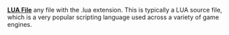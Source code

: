 [**LUA File**](https://www.lua.org) any file with the .lua extension. This is typically a LUA source file, which is a very popular scripting language used across a variety of game engines.